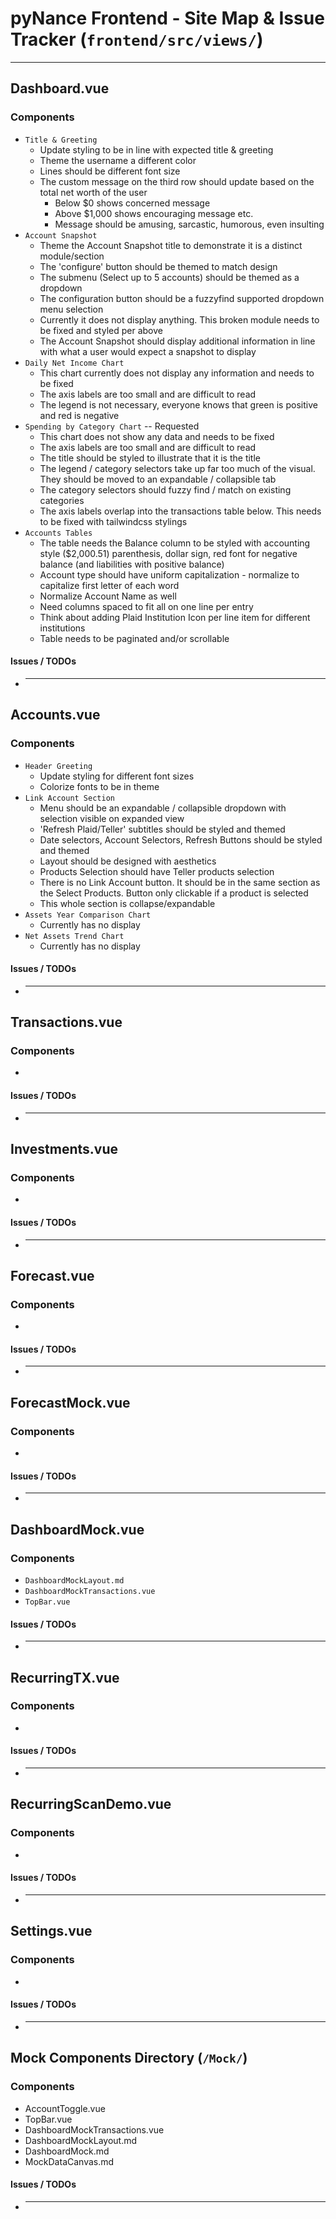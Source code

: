 # pyNance Frontend - Site Map & Issue Tracker (`frontend/src/views/`)

---

## Dashboard.vue

### Components

- `Title & Greeting`
  - Update styling to be in line with expected title & greeting
  - Theme the username a different color
  - Lines should be different font size
  - The custom message on the third row should update based on the total net worth of the user
    - Below $0 shows concerned message
    - Above $1,000 shows encouraging message etc.
    - Message should be amusing, sarcastic, humorous, even insulting
- `Account Snapshot`
  - Theme the Account Snapshot title to demonstrate it is a distinct module/section
  - The 'configure' button should be themed to match design
  - The submenu (Select up to 5 accounts) should be themed as a dropdown
  - The configuration button should be a fuzzyfind supported dropdown menu selection
  - Currently it does not display anything. This broken module needs to be fixed and styled per above
  - The Account Snapshot should display additional information in line with what a user would expect a snapshot to display
- `Daily Net Income Chart`
  - This chart currently does not display any information and needs to be fixed
  - The axis labels are too small and are difficult to read
  - The legend is not necessary, everyone knows that green is positive and red is negative
- `Spending by Category Chart` -- Requested
  - This chart does not show any data and needs to be fixed
  - The axis labels are too small and are difficult to read
  - The title should be styled to illustrate that it is the title
  - The legend / category selectors take up far too much of the visual. They should be moved to an expandable / collapsible tab
  - The category selectors should fuzzy find / match on existing categories
  - The axis labels overlap into the transactions table below. This needs to be fixed with tailwindcss stylings
- `Accounts Tables`
  - The table needs the Balance column to be styled with accounting style ($2,000.51) parenthesis, dollar sign, red font for negative balance (and liabilities with positive balance)
  - Account type should have uniform capitalization - normalize to capitalize first letter of each word
  - Normalize Account Name as well
  - Need columns spaced to fit all on one line per entry
  - Think about adding Plaid Institution Icon per line item for different institutions
  - Table needs to be paginated and/or scrollable

#### Issues / TODOs

- ***

## Accounts.vue

### Components

- `Header Greeting`
  - Update styling for different font sizes
  - Colorize fonts to be in theme
- `Link Account Section`
  - Menu should be an expandable / collapsible dropdown with selection visible on expanded view
  - 'Refresh Plaid/Teller' subtitles should be styled and themed
  - Date selectors, Account Selectors, Refresh Buttons should be styled and themed
  - Layout should be designed with aesthetics
  - Products Selection should have Teller products selection
  - There is no Link Account button. It should be in the same section as the Select Products. Button only clickable if a product is selected
  - This whole section is collapse/expandable
- `Assets Year Comparison Chart`
  - Currently has no display
- `Net Assets Trend Chart`
  - Currently has no display

#### Issues / TODOs

- ***

## Transactions.vue

### Components

-

#### Issues / TODOs

- ***

## Investments.vue

### Components

-

#### Issues / TODOs

- ***

## Forecast.vue

### Components

-

#### Issues / TODOs

- ***

## ForecastMock.vue

### Components

-

#### Issues / TODOs

- ***

## DashboardMock.vue

### Components

- `DashboardMockLayout.md`
- `DashboardMockTransactions.vue`
- `TopBar.vue`

#### Issues / TODOs

- ***

## RecurringTX.vue

### Components

-

#### Issues / TODOs

- ***

## RecurringScanDemo.vue

### Components

-

#### Issues / TODOs

- ***

## Settings.vue

### Components

-

#### Issues / TODOs

- ***

## Mock Components Directory (`/Mock/`)

### Components

- AccountToggle.vue
- TopBar.vue
- DashboardMockTransactions.vue
- DashboardMockLayout.md
- DashboardMock.md
- MockDataCanvas.md

#### Issues / TODOs

- ***
